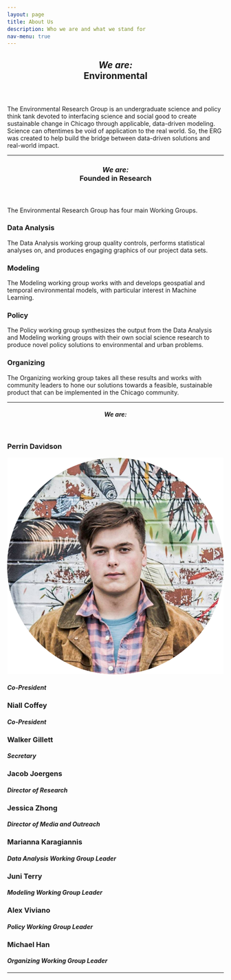 ```yaml
---
layout: page
title: About Us
description: Who we are and what we stand for
nav-menu: true
---
```


<!-- Main -->
<div id="main" class="alt">

<!-- One -->
<section id="one">
	<div class="inner">
		<header class="major">
			<h1><i>We are:</i><br>Environmental</h1>
		</header>

<!-- Content One -->
<p>The Environmental Research Group is an undergraduate science and policy think tank devoted to interfacing science and social good to create sustainable change in Chicago through applicable, data-driven modeling. Science can oftentimes be void of application to the real world. So, the ERG was created to help build the bridge between data-driven solutions and real-world impact.</p>

<hr class="major" />

<!-- Two -->
<section id="one">
	<div class="inner">
		<header class="major">
			<h1><i>We are:</i><br>Founded in Research</h1>
		</header>

<!-- Content Two-->
<p>The Environmental Research Group has four main Working Groups. </p>
<div class="row">
	<div class="6u 12u$(small)">
		<h3>Data Analysis</h3>
		<p>The Data Analysis working group quality controls, performs statistical analyses on, and produces engaging graphics of our project data sets.</p>
	</div>
	<div class="6u$ 12u$(small)">
		<h3>Modeling</h3>
		<p>The Modeling working group works with and develops geospatial and temporal environmental models, with particular interest in Machine Learning.</p>
	</div>
	<div class="6u 12u$(small)">
		<h3>Policy</h3>
		<p>The Policy working group synthesizes the output from the Data Analysis and Modeling working groups with their own social science research to produce novel policy solutions to environmental and urban problems.</p>
	</div>
	<div class="6u$ 12u$(small)">
		<h3>Organizing</h3>
		<p>The Organizing working group takes all these results and works with community leaders to hone our solutions towards a feasible, sustainable product that can be implemented in the Chicago community.</p>
	</div>
</div>

<hr class="major" />

<!-- Three -->
<section id="one">
	<div class="inner">
		<header class="major">
			<h1><i>We are:</i></h1>
		</header>

<!-- Content Three-->
<div class="row">
	<div class="row">
		<div class="4u 12u$(medium)">
			<h3>Perrin Davidson</h3>
			<img src="assets/images/img_perrin.png" alt="Perrin Davidson">
			<h4><i>Co-President</i></h4>
		</div>
		<div class="4u 12u$(medium)">
			<h3>Niall Coffey</h3>
			<h4><i>Co-President</i></h4>
		</div>
		<div class="4u$ 12u$(medium)">
			<h3>Walker Gillett</h3>
			<h4><i>Secretary</i></h4>
		</div>
    		<div class="4u 12u$(medium)">
			<h3>Jacob Joergens</h3>
			<h4><i>Director of Research</i></h4>
		</div>
		<div class="4u 12u$(medium)">
			<h3>Jessica Zhong</h3>
			<h4><i>Director of Media and Outreach</i></h4>
		</div>
		<div class="4u$ 12u$(medium)">
			<h3>Marianna Karagiannis</h3>
			<h4><i>Data Analysis Working Group Leader</i></h4>
		</div>
		<div class="4u 12u$(medium)">
			<h3>Juni Terry</h3>
			<h4><i>Modeling Working Group Leader</i></h4>
		</div>
		<div class="4u 12u$(medium)">
			<h3>Alex Viviano</h3>
			<h4><i>Policy Working Group Leader</i></h4>
		</div>
		<div class="4u$ 12u$(medium)">
			<h3>Michael Han</h3>
			<h4><i>Organizing Working Group Leader</i></h4>
		</div>
	</div>
</div>

<hr class="major" />

<!-- End -->
</div>
